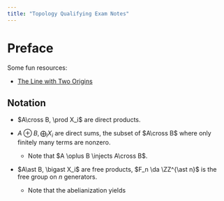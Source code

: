 ```yaml
---
title: "Topology Qualifying Exam Notes"
---
```



# Preface

Some fun resources:

- [The Line with Two Origins](https://blogs.scientificamerican.com/roots-of-unity/a-few-of-my-favorite-spaces-the-line-with-2-origins/)

## Notation

- $A\cross B, \prod X_i$ are direct products.

- $A\oplus B, \bigoplus_i X_i$ are direct sums, the subset of $A\cross B$ where only finitely many terms are nonzero.
  - Note that $A \oplus B \injects A\cross B$.

- $A\ast B, \bigast X_i$ are free products, $F_n \da \ZZ^{\ast n}$ is the free group on $n$ generators.

  - Note that the abelianization yields 

